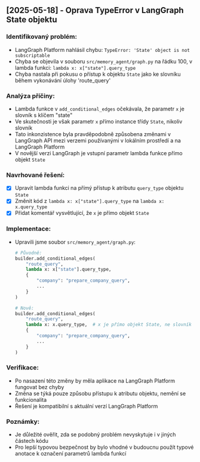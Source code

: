 ## [2025-05-18] - Oprava TypeError v LangGraph State objektu

### Identifikovaný problém:
- LangGraph Platform nahlásil chybu: `TypeError: 'State' object is not subscriptable`
- Chyba se objevila v souboru `src/memory_agent/graph.py` na řádku 100, v lambda funkci: `lambda x: x["state"].query_type`
- Chyba nastala při pokusu o přístup k objektu `State` jako ke slovníku během vykonávání úlohy 'route_query'

### Analýza příčiny:
- Lambda funkce v `add_conditional_edges` očekávala, že parametr `x` je slovník s klíčem "state"
- Ve skutečnosti je však parametr `x` přímo instance třídy `State`, nikoliv slovník
- Tato inkonzistence byla pravděpodobně způsobena změnami v LangGraph API mezi verzemi používanými v lokálním prostředí a na LangGraph Platform
- V novější verzi LangGraph je vstupní parametr lambda funkce přímo objekt `State`

### Navrhované řešení:
- [x] Upravit lambda funkci na přímý přístup k atributu `query_type` objektu `State`
- [x] Změnit kód z `lambda x: x["state"].query_type` na `lambda x: x.query_type`
- [x] Přidat komentář vysvětlující, že `x` je přímo objekt `State`

### Implementace:
- Upravili jsme soubor `src/memory_agent/graph.py`:
   ```python
   # Původně:
   builder.add_conditional_edges(
       "route_query",
       lambda x: x["state"].query_type,
       {
           "company": "prepare_company_query",
           ...
       }
   )
   
   # Nově:
   builder.add_conditional_edges(
       "route_query",
       lambda x: x.query_type,  # x je přímo objekt State, ne slovník
       {
           "company": "prepare_company_query",
           ...
       }
   )
   ```

### Verifikace:
- Po nasazení této změny by měla aplikace na LangGraph Platform fungovat bez chyby
- Změna se týká pouze způsobu přístupu k atributu objektu, nemění se funkcionalita
- Řešení je kompatibilní s aktuální verzí LangGraph Platform

### Poznámky:
- Je důležité ověřit, zda se podobný problém nevyskytuje i v jiných částech kódu
- Pro lepší typovou bezpečnost by bylo vhodné v budoucnu použít typové anotace k označení parametrů lambda funkcí
